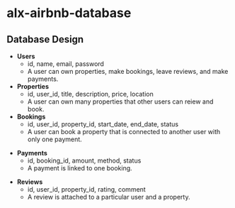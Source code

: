 # alx-airbnb-database
## Database Design
* **Users**
  - id, name, email, password
  - A user can own properties, make bookings, leave reviews, and make payments.
* **Properties**
  - id, user_id, title, description, price, location
  - A user can own many properties that other users can reiew and book.
* **Bookings**
  - id, user_id, property_id, start_date, end_date, status
  - A user can book a property that is connected to another user with only one payment.
- **Payments**
  - id, booking_id, amount, method, status
  - A payment is linked to one booking.
* **Reviews**
  - id, user_id, property_id, rating, comment
  - A review is attached to a particular user and a property.